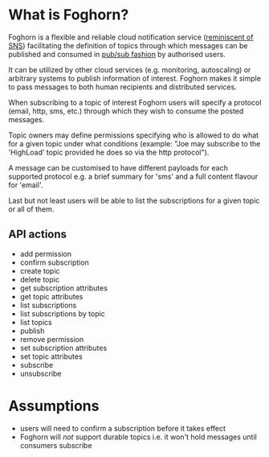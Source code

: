 # What is Foghorn?

Foghorn is a flexible and reliable cloud notification service ([reminiscent of SNS](http://aws.amazon.com/sns/)) facilitating the definition of topics through which messages can be published and consumed in [pub/sub fashion](http://en.wikipedia.org/wiki/Publish–subscribe_pattern) by authorised users.

It can be utilized by other cloud services (e.g. monitoring, autoscaling) or arbitrary systems to publish information of interest. Foghorn makes it simple to pass messages to both human recipients and distributed services.

When subscribing to a topic of interest Foghorn users will specify a protocol (email, http, sms, etc.) through which they wish to consume the posted messages.

Topic owners may define permissions specifying who is allowed to do what for a given topic under what conditions (example: "Joe may subscribe to the 'HighLoad' topic provided he does so via the http protocol").

A message can be customised to have different payloads for each supported protocol e.g. a brief summary for 'sms' and a full content flavour for 'email'.

Last but not least users will be able to list the subscriptions for a given topic or all of them.

## API actions

 - add permission
 - confirm subscription
 - create topic
 - delete topic
 - get subscription attributes
 - get topic attributes
 - list subscriptions
 - list subscriptions by topic
 - list topics
 - publish
 - remove permission
 - set subscription attributes
 - set topic attributes
 - subscribe
 - unsubscribe

# Assumptions

 - users will need to confirm a subscription before it takes effect
 - Foghorn will *not* support durable topics i.e. it won't hold messages until consumers subscribe
